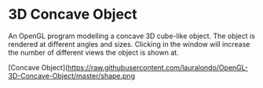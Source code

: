 3D Concave Object
=================

An OpenGL program modelling a concave 3D cube-like object.
The object is rendered at different angles and sizes.
Clicking in the window will increase the number of different views the object is shown at.

[Concave Object](https://raw.githubusercontent.com/lauralondo/OpenGL-3D-Concave-Object/master/shape.png